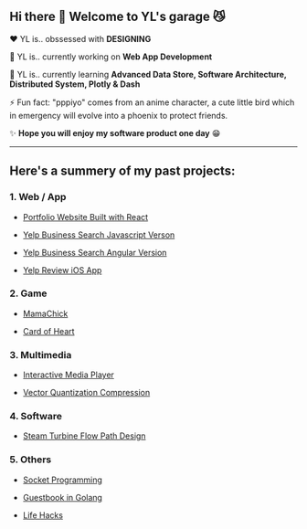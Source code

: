 ## Hi there 👋 Welcome to YL's garage :smirk_cat:

:heart:  YL is.. obssessed with **DESIGNING**

🔭  YL is.. currently working on **Web App Development**

🌱  YL is.. currently learning **Advanced Data Store, Software Architecture, Distributed System, Plotly & Dash**

⚡  Fun fact: "pppiyo" comes from an anime character, a cute little bird which in emergency will evolve into a phoenix to protect friends.

✨  **Hope you will enjoy my software product one day** :grin:

---

## Here's a summery of my past projects:
### 1. Web / App
- [Portfolio Website Built with React](https://github.com/pppiyo/WebDevelopment/tree/master/Portfolio_Website)

- [Yelp Business Search Javascript Verson](https://github.com/pppiyo/Yelp_Business_Search_Vanilla_JS)

- [Yelp Business Search Angular Version](https://github.com/pppiyo/Yelp_Business_Search_Angular)

- [Yelp Review iOS App](https://github.com/pppiyo/Yelp_Business_Review_iOS)

### 2. Game
- [MamaChick](https://github.com/pppiyo/MamaChick_v2.0)

- [Card of Heart](https://mariellebrady.itch.io/cards-of-heart)

### 3. Multimedia
- [Interactive Media Player](https://github.com/pppiyo/Interactive_Media_Player)

- [Vector Quantization Compression](https://github.com/pppiyo/Vector_Quantization_Compression)

### 4. Software
- [Steam Turbine Flow Path Design](https://github.com/pppiyo/STFPD)

### 5. Others
- [Socket Programming](https://github.com/pppiyo/Socket)

- [Guestbook in Golang](https://github.com/pppiyo/Guestbook)

- [Life Hacks](https://github.com/pppiyo/LifeHacks)



<!--
⚡ Fun fact: The goofy name "pppiyo" comes from an anime character who in emergency will evolve into a phoenix to protect its friends. Like Pichachu, the language it speaks is simply the word "piyo".
[image](https://github.com/pppiyo/pppiyo/assets/31379013/c3d67870-1103-40c3-8a67-acaf1486e3fe)-->



<!--
**pppiyo/pppiyo** is a ✨ _special_ ✨ repository because its `README.md` (this file) appears on your GitHub profile.

Here are some ideas to get you started:

- 🔭 I’m currently working on ...
- 🌱 I’m currently learning ...
- 👯 I’m looking to collaborate on ...
- 🤔 I’m looking for help with ...
- 💬 Ask me about ...
- 📫 How to reach me: ...
- 😄 Pronouns: ...
- 
-->
